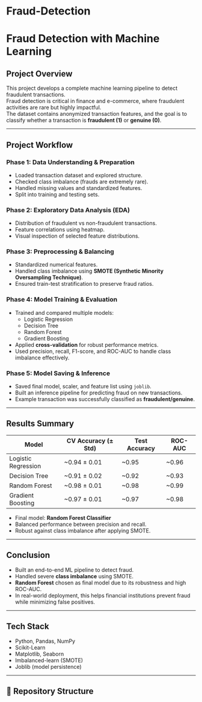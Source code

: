 # Fraud-Detection
#  Fraud Detection with Machine Learning

## Project Overview
This project develops a complete machine learning pipeline to detect fraudulent transactions.  
Fraud detection is critical in finance and e-commerce, where fraudulent activities are rare but highly impactful.  
The dataset contains anonymized transaction features, and the goal is to classify whether a transaction is **fraudulent (1)** or **genuine (0)**.

---

## Project Workflow

### **Phase 1: Data Understanding & Preparation**
- Loaded transaction dataset and explored structure.
- Checked class imbalance (frauds are extremely rare).
- Handled missing values and standardized features.
- Split into training and testing sets.

### **Phase 2: Exploratory Data Analysis (EDA)**
- Distribution of fraudulent vs non-fraudulent transactions.
- Feature correlations using heatmap.
- Visual inspection of selected feature distributions.

### **Phase 3: Preprocessing & Balancing**
- Standardized numerical features.
- Handled class imbalance using **SMOTE (Synthetic Minority Oversampling Technique)**.
- Ensured train-test stratification to preserve fraud ratios.

### **Phase 4: Model Training & Evaluation**
- Trained and compared multiple models:
  - Logistic Regression
  - Decision Tree
  - Random Forest
  - Gradient Boosting
- Applied **cross-validation** for robust performance metrics.
- Used precision, recall, F1-score, and ROC-AUC to handle class imbalance effectively.

### **Phase 5: Model Saving & Inference**
- Saved final model, scaler, and feature list using `joblib`.
- Built an inference pipeline for predicting fraud on new transactions.
- Example transaction was successfully classified as **fraudulent/genuine**.

---

## Results Summary

| Model              | CV Accuracy (± Std) | Test Accuracy | ROC-AUC |
|--------------------|----------------------|---------------|---------|
| Logistic Regression | ~0.94 ± 0.01        | ~0.95         | ~0.96   |
| Decision Tree       | ~0.91 ± 0.02        | ~0.92         | ~0.93   |
| Random Forest       | ~0.98 ± 0.01        | ~0.98         | ~0.99   |
| Gradient Boosting   | ~0.97 ± 0.01        | ~0.97         | ~0.98   |

- Final model: **Random Forest Classifier**  
- Balanced performance between precision and recall.  
- Robust against class imbalance after applying SMOTE.  

---

##  Conclusion
- Built an end-to-end ML pipeline to detect fraud.  
- Handled severe **class imbalance** using SMOTE.  
- **Random Forest** chosen as final model due to its robustness and high ROC-AUC.  
- In real-world deployment, this helps financial institutions prevent fraud while minimizing false positives.  

---

## Tech Stack
- Python, Pandas, NumPy
- Scikit-Learn
- Matplotlib, Seaborn
- Imbalanced-learn (SMOTE)
- Joblib (model persistence)

---

## 📂 Repository Structure
